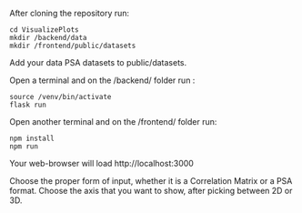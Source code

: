 After cloning the repository run:

```
cd VisualizePlots
mkdir /backend/data
mkdir /frontend/public/datasets
```

Add your data PSA datasets to public/datasets.

Open a terminal and on the /backend/ folder run :

```
source /venv/bin/activate
flask run
```

Open another terminal and on the /frontend/ folder run:

```
npm install
npm run
```

Your web-browser will load http://localhost:3000

Choose the proper form of input, whether it is a Correlation Matrix or a PSA format.
Choose the axis that you want to show, after picking between 2D or 3D.
